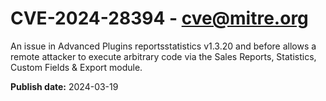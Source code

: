 # CVE-2024-28394 - cve@mitre.org

An issue in Advanced Plugins reportsstatistics v1.3.20 and before allows a remote attacker to execute arbitrary code via the Sales Reports, Statistics, Custom Fields & Export module.

**Publish date:** 2024-03-19

